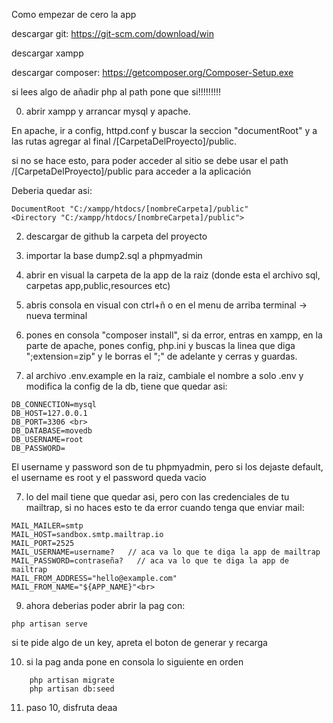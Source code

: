 Como empezar de cero la app

descargar git: https://git-scm.com/download/win

descargar xampp

descargar composer: https://getcomposer.org/Composer-Setup.exe

si lees algo de añadir php al path pone que si!!!!!!!!!

0. abrir xampp y arrancar mysql y apache.

En apache, ir a config, httpd.conf y buscar la seccion "documentRoot" y a las rutas agregar al final /[CarpetaDelProyecto]/public.

si no se hace esto, para poder acceder al sitio se debe usar el path /[CarpetaDelProyecto]/public para acceder a la aplicación

Deberia quedar asi:

```
DocumentRoot "C:/xampp/htdocs/[nombreCarpeta]/public"
<Directory "C:/xampp/htdocs/[nombreCarpeta]/public">
```

2. descargar de github la carpeta del proyecto

3. importar la base dump2.sql a phpmyadmin

4. abrir en visual la carpeta de la app de la raiz (donde esta el archivo sql, carpetas app,public,resources etc)

5. abris consola en visual con ctrl+ñ o en el menu de arriba terminal -> nueva terminal

6. pones en consola "composer install", si da error, entras en xampp, en la parte de apache, pones config, php.ini y buscas la linea que diga ";extension=zip" y le borras el ";" de adelante y cerras y guardas.

7. al archivo .env.example en la raiz, cambiale el nombre a solo .env y modifica la config de la db, tiene que quedar asi:

```
DB_CONNECTION=mysql
DB_HOST=127.0.0.1
DB_PORT=3306 <br>
DB_DATABASE=movedb
DB_USERNAME=root
DB_PASSWORD=    
```

El username y password son de tu phpmyadmin, pero si los dejaste default, el username es root y el password queda vacio 

7. lo del mail tiene que quedar asi, pero con las credenciales de tu mailtrap, si no haces esto te da error cuando
tenga que enviar mail:

 ```
MAIL_MAILER=smtp
MAIL_HOST=sandbox.smtp.mailtrap.io
MAIL_PORT=2525
MAIL_USERNAME=username?   // aca va lo que te diga la app de mailtrap
MAIL_PASSWORD=contraseña?   // aca va lo que te diga la app de mailtrap
MAIL_FROM_ADDRESS="hello@example.com"
MAIL_FROM_NAME="${APP_NAME}"<br>  
```

9. ahora deberias poder abrir la pag con:
```
php artisan serve
```

si te pide algo de un key, apreta el boton de generar y recarga

10. si la pag anda pone en consola lo siguiente en orden

```
    php artisan migrate
    php artisan db:seed
```

11. paso 10, disfruta deaa
